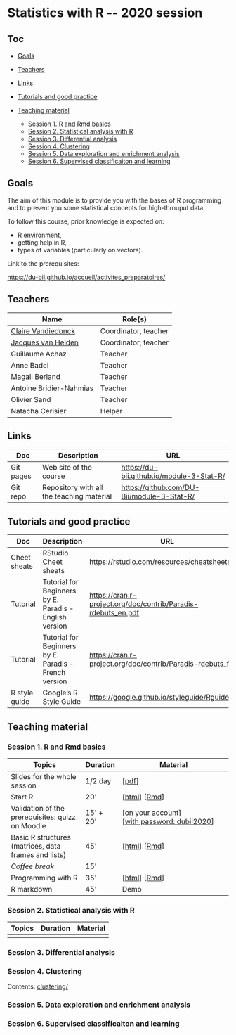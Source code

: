 # Statistics with R -- 2020 session


## Toc

- [Goals](#goals)
- [Teachers](#teachers)
- [Links](#links)
- [Tutorials and good practice](#tutorials-and-good-practice)
- [Teaching material](#teaching-material)

    - [Session 1. R and Rmd basics](#session-1.-r-and-rmd-basics)
    - [Session 2. Statistical analysis with R](#session-2.-statistical-analysis-with-r)
    - [Session 3. Differential analysis](#session-3.-differential-analysis)
    - [Session 4. Clustering](clustering/)
    - [Session 5. Data exploration and enrichment analysis](#session-5.-data-exploration-and-enrichment-analysis)
    - [Session 6. Supervised classificaiton and learning](#session-6.-supervised-classificaiton-and-learning)

## Goals

The aim of this module is to provide you with the bases of R programming and to present you some statistical concepts for high-throuput data.

To follow this course, prior knowledge is expected on: 

- R environment, 
- getting help in R,
- types of variables (particularly on vectors).

Link to the prerequisites: 

<https://du-bii.github.io/accueil/activites_preparatoires/>


## Teachers

| Name  | Role(s) |
|-----------------------------|----------------|
| [Claire Vandiedonck](https://orcid.org/0000-0002-6669-6923) | Coordinator, teacher |
| [Jacques van Helden](https://orcid.org/0000-0002-8799-8584) | Coordinator, teacher |
| Guillaume Achaz | Teacher |
| Anne Badel | Teacher |
| Magali Berland | Teacher |
| Antoine Bridier-Nahmias | Teacher |
| Olivier Sand | Teacher |
| Natacha Cerisier | Helper |


## Links

| Doc | Description |URL |
|------------|-------------------------------|---------------------------------------|
| Git pages | Web site of the course | <https://du-bii.github.io/module-3-Stat-R/> | 
| Git repo | Repository with all the teaching material | <https://github.com/DU-Bii/module-3-Stat-R/> |


## Tutorials and good practice

| Doc | Description |URL |
|------------|-------------------------------|---------------------------------------|
| Cheet sheats | RStudio Cheet sheats | <https://rstudio.com/resources/cheatsheets/> |
| Tutorial | Tutorial for Beginners by E. Paradis - English version | <https://cran.r-project.org/doc/contrib/Paradis-rdebuts_en.pdf> |
| Tutorial | Tutorial for Beginners by E. Paradis - French version | <https://cran.r-project.org/doc/contrib/Paradis-rdebuts_fr.pdf> |
| R style guide | Google’s R Style Guide  | <https://google.github.io/styleguide/Rguide.html> |


## Teaching material

### Session 1. R and Rmd basics


| Topics |  Duration | Material |
|---------------------------------|----------|-------------|
| Slides for the whole session | 1/2 day | [[pdf](slides/DUBii_R_Session1.pdf)] |   
| Start R | 20'  | [[html](practicals/1.01_start-R/start-R.html)] [[Rmd](practicals/1.01_start-R/start-R.Rmd)]  |
| Validation of the prerequisites: quizz on Moodle | 15' + 20' | [[on your account](https://moodlesupd.script.univ-paris-diderot.fr/course/view.php?id=10629)] [[with password: dubii2020](https://moodlesupd.script.univ-paris-diderot.fr/course/view.php?id=13420)] |
| Basic R structures (matrices, data frames and lists) | 45'  | [[html](practicals/R-structures/basic_R-structures.html)] [[Rmd](https://raw.githubusercontent.com/DU-Bii/module-3-Stat-R/master/stat-R_2020/practicals/R-structures/basic_R-structures.Rmd)] |  
| *Coffee break* | 15' | |
| Programming with R | 35' |  [[html](practicals/R-programming_intro/R-programming_intro.html)] [[Rmd](https://raw.githubusercontent.com/DU-Bii/module-3-Stat-R/master/stat-R_2020/practicals/R-programming_intro/R-programming_intro.Rmd)] |
| R markdown | 45' | Demo |


### Session 2. Statistical analysis with R


| Topics |  Duration | Material |
|---------------------------------|----------|-------------|
| | | |

### Session 3. Differential analysis

### Session 4. Clustering

Contents: [clustering/](clustering/)

### Session 5. Data exploration and enrichment analysis

### Session 6. Supervised classificaiton and learning



